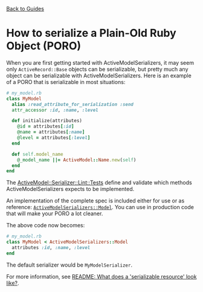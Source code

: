 [Back to Guides](../README.md)

# How to serialize a Plain-Old Ruby Object (PORO)

When you are first getting started with ActiveModelSerializers, it may seem only `ActiveRecord::Base` objects can be serializable,
but pretty much any object can be serializable with ActiveModelSerializers.
Here is an example of a PORO that is serializable in most situations:

```ruby
# my_model.rb
class MyModel
  alias :read_attribute_for_serialization :send
  attr_accessor :id, :name, :level

  def initialize(attributes)
    @id = attributes[:id]
    @name = attributes[:name]
    @level = attributes[:level]
  end

  def self.model_name
    @_model_name ||= ActiveModel::Name.new(self)
  end
end
```

The [ActiveModel::Serializer::Lint::Tests](../../lib/active_model/serializer/lint.rb)
define and validate which methods ActiveModelSerializers expects to be implemented.

An implementation of the complete spec is included either for use or as reference:
[`ActiveModelSerializers::Model`](../../lib/active_model_serializers/model.rb).
You can use in production code that will make your PORO a lot cleaner.

The above code now becomes:

```ruby
# my_model.rb
class MyModel < ActiveModelSerializers::Model
  attributes :id, :name, :level
end
```

The default serializer would be `MyModelSerializer`.

For more information, see [README: What does a 'serializable resource' look like?](../../README.md#what-does-a-serializable-resource-look-like).
